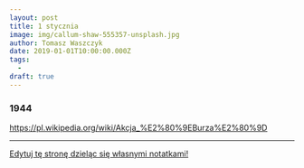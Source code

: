 ```yaml
---
layout: post
title: 1 stycznia
image: img/callum-shaw-555357-unsplash.jpg
author: Tomasz Waszczyk
date: 2019-01-01T10:00:00.000Z
tags:
  - 
draft: true  
---
```


### 1944

https://pl.wikipedia.org/wiki/Akcja_%E2%80%9EBurza%E2%80%9D

---

<a href="https://github.com/TomaszWaszczyk/historia.waszczyk.com/edit/master/src/content/january-1.md" target="_blank">Edytuj tę stronę dzieląc się własnymi notatkami!</a>
